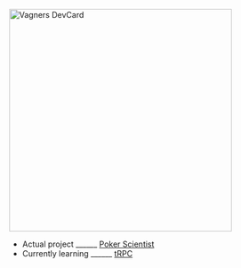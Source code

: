 <a href="https://app.daily.dev/Harlekyn77"><img src="https://api.daily.dev/devcards/0312f39d06024df1bd97be683a0d9ec6.png?r=v8s" width="400" alt="Vagners DevCard"/></a>

+ Actual project       ______ [Poker Scientist](https://www.poker-scientist.com)
+ Currently learning   ______ [tRPC](https://trpc.io/)


